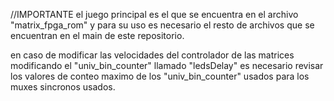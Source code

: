 //IMPORTANTE
el juego principal es el que se encuentra en el archivo "matrix_fpga_rom" y para su uso es necesario el resto de archivos que se encuentran en el main de este repositorio.

en caso de modificar las velocidades del controlador de las matrices modificando el "univ_bin_counter" llamado "ledsDelay" es necesario revisar los valores de conteo maximo de los "univ_bin_counter"
usados para los muxes sincronos usados.
